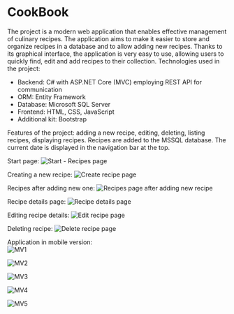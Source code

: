# CookBook

The project is a modern web application that enables effective management of culinary recipes. The application aims to make it easier to store and organize recipes in a database and to allow adding new recipes. Thanks to its graphical interface, the application is very easy to use, allowing users to quickly find, edit and add recipes to their collection. Technologies used in the project: 
- Backend: C# with ASP.NET Core (MVC) employing REST API for communication
- ORM: Entity Framework
- Database: Microsoft SQL Server
- Frontend: HTML, CSS, JavaScript
- Additional kit: Bootstrap

Features of the project: adding a new recipe, editing, deleting, listing recipes, displaying recipes. Recipes are added to the MSSQL database. The current date is displayed in the navigation bar at the top.

Start page:
![Start - Recipes page](https://github.com/karoldziadkowiec/CookBook/blob/master/photos/1.png)

Creating a new recipe:
![Create recipe page](https://github.com/karoldziadkowiec/CookBook/blob/master/photos/2.png)

Recipes after adding new one:
![Recipes page after adding new recipe](https://github.com/karoldziadkowiec/CookBook/blob/master/photos/3.png)

Recipe details page:
![Recipe details page](https://github.com/karoldziadkowiec/CookBook/blob/master/photos/4.png)

Editing recipe details:
![Edit recipe page](https://github.com/karoldziadkowiec/CookBook/blob/master/photos/5.png)

Deleting recipe:
![Delete recipe page](https://github.com/karoldziadkowiec/CookBook/blob/master/photos/6.png)

Application in mobile version: <br/>
![MV1](https://github.com/karoldziadkowiec/CookBook/blob/master/photos/7.png)

![MV2](https://github.com/karoldziadkowiec/CookBook/blob/master/photos/8.png)

![MV3](https://github.com/karoldziadkowiec/CookBook/blob/master/photos/9.png)

![MV4](https://github.com/karoldziadkowiec/CookBook/blob/master/photos/10.png)

![MV5](https://github.com/karoldziadkowiec/CookBook/blob/master/photos/11.png)
